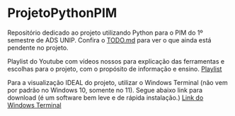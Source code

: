 # ProjetoPythonPIM
Repositório dedicado ao projeto utilizando Python para o PIM do 1º semestre de ADS UNIP.
Confira o [TODO.md](TODO.md) para ver o que ainda está pendente no projeto.

Playlist do Youtube com vídeos nossos para explicação das ferramentas e escolhas para o
projeto, com o propósito de informação e ensino.
[Playlist](https://www.youtube.com/playlist?list=PL1tAV8bTeyrbWch_bNMS2KmVqW-S8qWWD)


Para a visualização IDEAL do projeto, utilizar o Windows Terminal (não vem por padrão no
Windows 10, somente no 11). Segue abaixo link para download (é um software bem leve e de
rápida instalação.)
[Link do Windows Terminal](https://github.com/microsoft/terminal/releases/download/v1.22.11141.0/Microsoft.WindowsTerminal_1.22.11141.0_8wekyb3d8bbwe.msixbundle)

